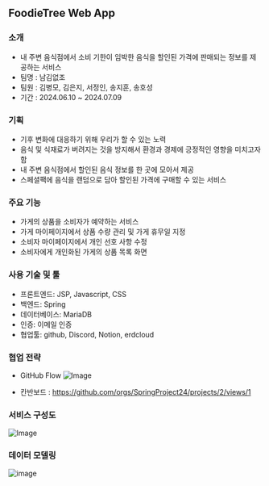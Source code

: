 ## FoodieTree Web App
### 소개
- 내 주변 음식점에서 소비 기한이 임박한 음식을 할인된 가격에 판매되는 정보를 제공하는 서비스
- 팀명 : 남김없조
- 팀원 : 김병모, 김은지, 서정인, 송지훈, 송호성
- 기간 : 2024.06.10 ~ 2024.07.09

### 기획
- 기후 변화에 대응하기 위해 우리가 할 수 있는 노력 
- 음식 및 식재료가 버려지는 것을 방지해서 환경과 경제에 긍정적인 영향을 미치고자 함
- 내 주변 음식점에서 할인된 음식 정보를 한 곳에 모아서 제공
- 스페셜팩에 음식을 랜덤으로 담아 할인된 가격에 구매할 수 있는 서비스

### 주요 기능
- 가게의 상품을 소비자가 예약하는 서비스
- 가게 마이페이지에서 상품 수량 관리 및 가게 휴무일 지정
- 소비자 마이페이지에서 개인 선호 사항 수정
- 소비자에게 개인화된 가게의 상품 목록 화면

### 사용 기술 및 툴
- 프론트엔드: JSP, Javascript, CSS
- 백엔드: Spring
- 데이터베이스: MariaDB
- 인증: 이메일 인증
- 협업툴: github, Discord, Notion, erdcloud
  
### 협업 전략
- GitHub Flow
  ![Image](https://github.com/SpringProject24/FoodieTree/assets/62678380/9e46cf12-4e51-458a-af85-4f39a1ca5807)

- 칸반보드 : https://github.com/orgs/SpringProject24/projects/2/views/1
    

### 서비스 구성도 

  ![Image](https://github.com/SpringProject24/FoodieTree/assets/62678380/e47bf303-f2c5-4b11-ac69-30dc1b402b72)


### 데이터 모델링

  ![image](https://github.com/SpringProject24/FoodieTree/assets/62678380/1a0c4797-34a5-433b-8610-3e60b274a2d5)



